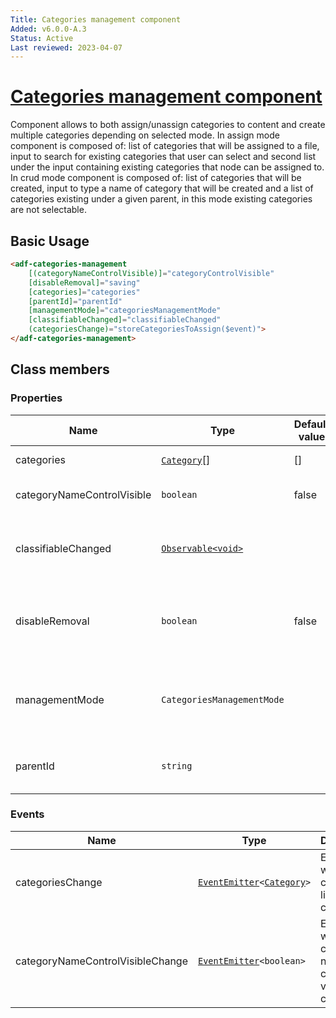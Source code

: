 ```yaml
---
Title: Categories management component
Added: v6.0.0-A.3
Status: Active
Last reviewed: 2023-04-07
---
```


# [Categories management component](../../../lib/content-services/src/lib/category/categories-management/categories-management.component.ts "Defined in categories-management.component.ts")

Component allows to both assign/unassign categories to content and create multiple categories depending on selected mode. In assign mode component is composed of: list of categories that will be assigned to a file, input to search for existing categories that user can select and second list under the input containing existing categories that node can be assigned to. In crud mode component is composed of: list of categories that will be created, input to type a name of category that will be created and a list of categories existing under a given parent, in this mode existing categories are not selectable.

## Basic Usage

```html
<adf-categories-management
    [(categoryNameControlVisible)]="categoryControlVisible"
    [disableRemoval]="saving"
    [categories]="categories"
    [parentId]="parentId"
    [managementMode]="categoriesManagementMode"
    [classifiableChanged]="classifiableChanged"
    (categoriesChange)="storeCategoriesToAssign($event)">
</adf-categories-management>
```

## Class members

### Properties

| Name | Type | Default value | Description |
| ---- | ---- | ------------- | ----------- |
| categories | [`Category`](https://github.com/Alfresco/alfresco-js-api/blob/develop/src/api/content-rest-api/docs/Category.md)[] | [] | List of categories to assign/create. |
| categoryNameControlVisible | `boolean` | false | Determines if category name control is visible. |
| classifiableChanged | [`Observable<void>`](https://rxjs.dev/guide/observable) | | (optional) Observable emitting when `classifiable` aspect changes for a given node. |
| disableRemoval | `boolean` | false | Determines if categories assigned/created can be unassigned/removed from the list. |
| managementMode | `CategoriesManagementMode` | | Management mode determines if component works in assign/unassign mode or create mode. |
| parentId | `string` | | (optional) ID of a parent category that new categories will be created under. |

### Events

| Name | Type | Description |
| ---- | ---- | ----------- |
| categoriesChange | [`EventEmitter`](https://angular.io/api/core/EventEmitter)`<`[`Category`](https://github.com/Alfresco/alfresco-js-api/blob/develop/src/api/content-rest-api/docs/Category.md)`>` | Emitted when categories list changes. |
| categoryNameControlVisibleChange | [`EventEmitter`](https://angular.io/api/core/EventEmitter)`<boolean>` | Emitted when category name control visibility changes. |
